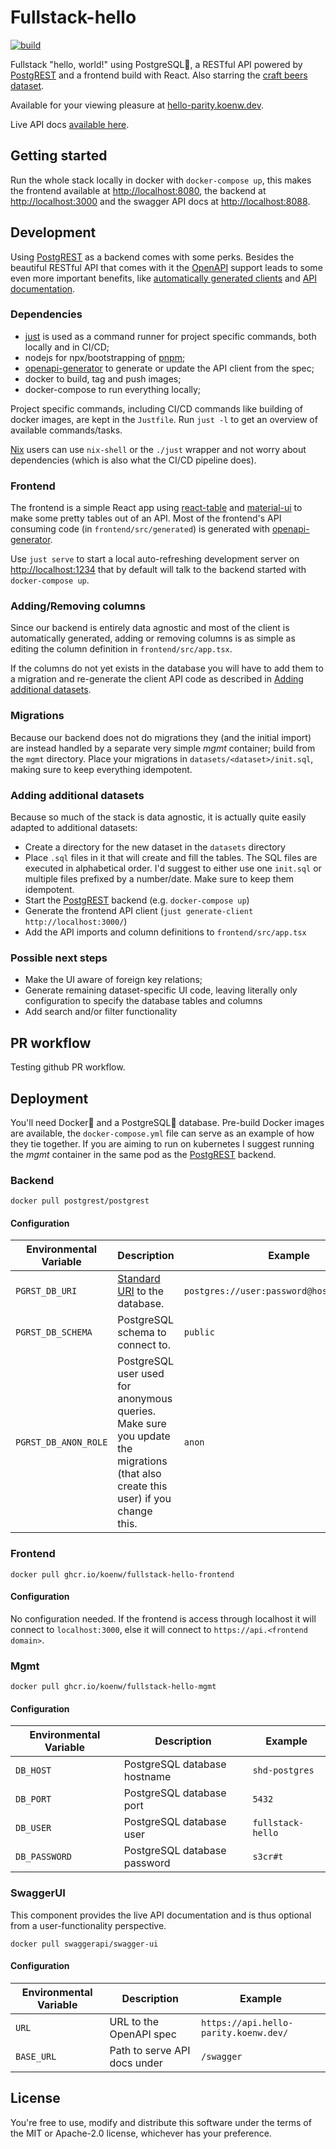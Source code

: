 # Fullstack-hello

[![build](https://github.com/koenw/fullstack-hello/actions/workflows/build.yml/badge.svg)](https://github.com/koenw/fullstack-hello/actions/workflows/build.yml)

Fullstack "hello, world!" using PostgreSQL🐘, a RESTful API powered by
[PostgREST](https://postgrest.org/en/v8.0/) and a frontend build with
React. Also starring the [craft beers
dataset](https://github.com/nickhould/craft-beers-dataset).

Available for your viewing pleasure at [hello-parity.koenw.dev](https://hello-parity.koenw.dev).

Live API docs [available here](https://api.hello-parity.koenw.dev/swagger/).

## Getting started

Run the whole stack locally in docker with `docker-compose up`, this makes the
frontend available at [http://localhost:8080](http://localhost:8080), the
backend at [http://localhost:3000](http://localhost:3000) and the swagger API
docs at [http://localhost:8088](http://localhost:8088).

## Development

Using [PostgREST](https://github.com/PostgREST/postgrest) as a backend comes
with some perks. Besides the beautiful RESTful API that comes with it the
[OpenAPI](https://swagger.io/specification/) support leads to some even more
important benefits, like [automatically generated
clients](https://openapi-generator.tech/) and [API
documentation](https://api.hello-parity.koenw.dev/swagger/).

### Dependencies

* [just](https://github.com/casey/just) is used as a command runner for project
  specific commands, both locally and in CI/CD;
* nodejs for npx/bootstrapping of [pnpm](https://pnpm.io/);
* [openapi-generator](https://openapi-generator.tech/) to generate or update
  the API client from the spec;
* docker to build, tag and push images;
* docker-compose to run everything locally;

Project specific commands, including CI/CD commands like building of docker
images, are kept in the `Justfile`.  Run `just -l` to get an overview of
available commands/tasks.

[Nix](https://nixos.org/) users can use `nix-shell` or the `./just` wrapper and
not worry about dependencies (which is also what the CI/CD pipeline does).

### Frontend

The frontend is a simple React app using
[react-table](https://github.com/tannerlinsley/react-table) and
[material-ui](https://github.com/mui-org/material-ui/) to make some pretty
tables out of an API.  Most of the frontend's API consuming code (in
`frontend/src/generated`) is generated with
[openapi-generator](https://openapi-generator.tech).

Use `just serve` to start a local auto-refreshing development server on
[http://localhost:1234](http://localhost:1234) that by default will talk to the
backend started with `docker-compose up`.

### Adding/Removing columns

Since our backend is entirely data agnostic and most of the client is
automatically generated, adding or removing columns is as simple as editing the
column definition in `frontend/src/app.tsx`.

If the columns do not yet exists in the database you will have to add them to a
migration and re-generate the client API code as described in [Adding
additional datasets](#adding-additional-datasets).

### Migrations

Because our backend does not do migrations they (and the initial import) are
instead handled by a separate very simple *mgmt* container; build from the
`mgmt` directory. Place your migrations in `datasets/<dataset>/init.sql`,
making sure to keep everything idempotent.

### Adding additional datasets

Because so much of the stack is data agnostic, it is actually quite easily
adapted to additional datasets:

* Create a directory for the new dataset in the `datasets` directory
* Place `.sql` files in it that will create and fill the tables. The SQL files
  are executed in alphabetical order. I'd suggest to either use one `init.sql`
  or multiple files prefixed by a number/date. Make sure to keep them
  idempotent.
* Start the [PostgREST](https://postgrest.org/en/v8.0/) backend (e.g.
  `docker-compose up`)
* Generate the frontend API client (`just generate-client
  http://localhost:3000/`)
* Add the API imports and column definitions to `frontend/src/app.tsx`

### Possible next steps

* Make the UI aware of foreign key relations;
* Generate remaining dataset-specific UI code, leaving literally only
  configuration to specify the database tables and columns
* Add search and/or filter functionality

## PR workflow

Testing github PR workflow.

## Deployment

You'll need Docker🐋 and a PostgreSQL🐘 database. Pre-build Docker images are
available, the `docker-compose.yml` file can serve as an example of how they
tie together. If you are aiming to run on kubernetes I suggest running the
*mgmt* container in the same pod as the
[PostgREST](https://postgrest.org/en/v8.0/) backend.

### Backend

`docker pull postgrest/postgrest`

#### Configuration

|Environmental Variable| Description | Example |
|---|---|---|
|`PGRST_DB_URI`       |[Standard URI](https://www.postgresql.org/docs/current/libpq-connect.html#LIBPQ-CONNSTRING) to the database. | `postgres://user:password@host:5432/dbname`|
|`PGRST_DB_SCHEMA`    |PostgreSQL schema to connect to. |`public` |
|`PGRST_DB_ANON_ROLE` |PostgreSQL user used for anonymous queries. Make sure you update the migrations (that also create this user) if you change this. |`anon`|

### Frontend

`docker pull ghcr.io/koenw/fullstack-hello-frontend`

#### Configuration

No configuration needed. If the frontend is access through localhost it will
connect to `localhost:3000`, else it will connect to `https://api.<frontend
domain>`.

### Mgmt

`docker pull ghcr.io/koenw/fullstack-hello-mgmt`

#### Configuration

|Environmental Variable| Description | Example |
|---|---|---|
|`DB_HOST`      |PostgreSQL database hostname | `shd-postgres`|
|`DB_PORT`      |PostgreSQL database port |`5432` |
|`DB_USER`      |PostgreSQL database user |`fullstack-hello` |
|`DB_PASSWORD`  |PostgreSQL database password |`s3cr#t` |

### SwaggerUI

This component provides the live API documentation and is thus optional from a
user-functionality perspective.

`docker pull swaggerapi/swagger-ui`

#### Configuration

|Environmental Variable| Description | Example |
|---|---|---|
|`URL`          |URL to the OpenAPI spec      | `https://api.hello-parity.koenw.dev/`|
|`BASE_URL`     |Path to serve API docs under |`/swagger` |


## License

You're free to use, modify and distribute this software under the terms of the
MIT or Apache-2.0 license, whichever has your preference.
